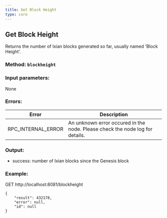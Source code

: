 ```yaml
---
title: Get Block Height
type: core
---
```

## Get Block Height
Returns the number of Ixian blocks generated so far, usually named 'Block Height'.

### Method: `blockheight`
### Input parameters:
None

### Errors:
| Error | Description |
| --- | --- |
| RPC_INTERNAL_ERROR | An unknown error occured in the node. Please check the node log for details. |

### Output:
- success: number of Ixian blocks since the Genesis block

### Example:
GET http://localhost:8081/blockheight

```
{
	"result": 432178,
	"error": null,
	"id": null
}
```